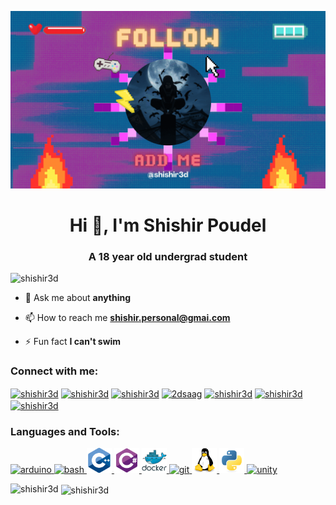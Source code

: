 ![logo](https://github.com/Shishir3D/Shishir3D/blob/main/Banner.gif)
<h1 align="center">Hi 👋, I'm Shishir Poudel</h1>
<h3 align="center">A 18 year old undergrad student</h3>

<p align="left"> <img src="https://komarev.com/ghpvc/?username=shishir3d&label=Profile%20views&color=0e75b6&style=flat" alt="shishir3d" /> </p>


- 💬 Ask me about **anything**

- 📫 How to reach me **shishir.personal@gmai.com**

- ⚡ Fun fact **I can't swim**

<h3 align="left">Connect with me:</h3>
<p align="left">
<a href="https://twitter.com/shishir3d" target="blank"><img align="center" src="https://raw.githubusercontent.com/rahuldkjain/github-profile-readme-generator/master/src/images/icons/Social/twitter.svg" alt="shishir3d" height="30" width="40" /></a>
<a href="https://linkedin.com/in/shishir3d" target="blank"><img align="center" src="https://raw.githubusercontent.com/rahuldkjain/github-profile-readme-generator/master/src/images/icons/Social/linked-in-alt.svg" alt="shishir3d" height="30" width="40" /></a>
<a href="https://instagram.com/shishir3d" target="blank"><img align="center" src="https://raw.githubusercontent.com/rahuldkjain/github-profile-readme-generator/master/src/images/icons/Social/instagram.svg" alt="shishir3d" height="30" width="40" /></a>
<a href="https://www.youtube.com/c/2dsaag" target="blank"><img align="center" src="https://raw.githubusercontent.com/rahuldkjain/github-profile-readme-generator/master/src/images/icons/Social/youtube.svg" alt="2dsaag" height="30" width="40" /></a>
<a href="https://www.hackerrank.com/shishir3d" target="blank"><img align="center" src="https://raw.githubusercontent.com/rahuldkjain/github-profile-readme-generator/master/src/images/icons/Social/hackerrank.svg" alt="shishir3d" height="30" width="40" /></a>
<a href="https://www.leetcode.com/shishir3d" target="blank"><img align="center" src="https://raw.githubusercontent.com/rahuldkjain/github-profile-readme-generator/master/src/images/icons/Social/leet-code.svg" alt="shishir3d" height="30" width="40" /></a>
<a href="https://discord.gg/shishir3d" target="blank"><img align="center" src="https://raw.githubusercontent.com/rahuldkjain/github-profile-readme-generator/master/src/images/icons/Social/discord.svg" alt="shishir3d" height="30" width="40" /></a>
</p>

<h3 align="left">Languages and Tools:</h3>
<p align="left"> <a href="https://www.arduino.cc/" target="_blank" rel="noreferrer"> <img src="https://cdn.worldvectorlogo.com/logos/arduino-1.svg" alt="arduino" width="40" height="40"/> </a> <a href="https://www.gnu.org/software/bash/" target="_blank" rel="noreferrer"> <img src="https://www.vectorlogo.zone/logos/gnu_bash/gnu_bash-icon.svg" alt="bash" width="40" height="40"/> </a> <a href="https://www.cprogramming.com/" target="_blank" rel="noreferrer"> <img src="https://raw.githubusercontent.com/devicons/devicon/master/icons/cplusplus/cplusplus-original.svg" alt="cplusplus" width="40" height="40"/> </a> <a href="https://www.w3schools.com/cs/" target="_blank" rel="noreferrer"> <img src="https://raw.githubusercontent.com/devicons/devicon/master/icons/csharp/csharp-original.svg" alt="csharp" width="40" height="40"/> </a> <a href="https://www.docker.com/" target="_blank" rel="noreferrer"> <img src="https://raw.githubusercontent.com/devicons/devicon/master/icons/docker/docker-original-wordmark.svg" alt="docker" width="40" height="40"/> </a> <a href="https://git-scm.com/" target="_blank" rel="noreferrer"> <img src="https://www.vectorlogo.zone/logos/git-scm/git-scm-icon.svg" alt="git" width="40" height="40"/> </a> <a href="https://www.linux.org/" target="_blank" rel="noreferrer"> <img src="https://raw.githubusercontent.com/devicons/devicon/master/icons/linux/linux-original.svg" alt="linux" width="40" height="40"/> </a> <a href="https://www.python.org" target="_blank" rel="noreferrer"> <img src="https://raw.githubusercontent.com/devicons/devicon/master/icons/python/python-original.svg" alt="python" width="40" height="40"/> </a> <a href="https://unity.com/" target="_blank" rel="noreferrer"> <img src="https://www.vectorlogo.zone/logos/unity3d/unity3d-icon.svg" alt="unity" width="40" height="40"/> </a> </p>

<p><img align="left" src="https://github-readme-stats.vercel.app/api/top-langs?username=shishir3d&show_icons=true&locale=en&layout=compact" alt="shishir3d" /></p>

<p>&nbsp;<img align="center" src="https://github-readme-stats.vercel.app/api?username=shishir3d&show_icons=true&locale=en" alt="shishir3d" /></p>


